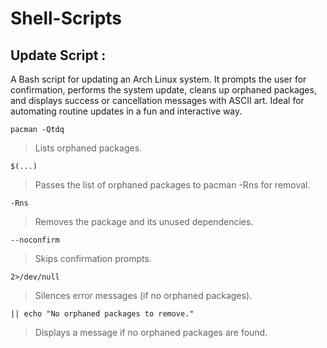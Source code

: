 # Shell-Scripts

## Update Script : 
A Bash script for updating an Arch Linux system. It prompts the user for confirmation, performs the system update, cleans up orphaned packages, and displays success or cancellation messages with ASCII art. Ideal for automating routine updates in a fun and interactive way.

`pacman -Qtdq` 
 >Lists orphaned packages.

`$(...)` 
 >Passes the list of orphaned packages to pacman -Rns for removal.

`-Rns` 
 >Removes the package and its unused dependencies.

`--noconfirm` 
 >Skips confirmation prompts.

`2>/dev/null` 
 >Silences error messages (if no orphaned packages).

`|| echo "No orphaned packages to remove."` 
 >Displays a message if no orphaned packages are found.

